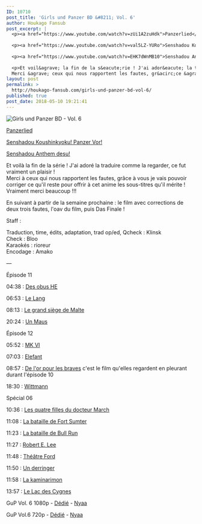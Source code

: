 ```yaml
---
ID: 10710
post_title: 'Girls und Panzer BD &#8211; Vol. 6'
author: Houkago Fansub
post_excerpt: |
  <p><a href="https://www.youtube.com/watch?v=zUi1A2zuHdk">Panzerlied</a></p>
  
  <p><a href="https://www.youtube.com/watch?v=val5LZ-YURo">Senshadou Koushinkyoku! Panzer Vor!</a></p>
  
  <p><a href="https://www.youtube.com/watch?v=EHK7dWnMB10">Senshadou Anthem desu!</a></p>
  
  <p>Et voil&agrave; la fin de la s&eacute;rie ! J'ai ador&eacute; la traduire comme la regarder, ce fut vraiment un plaisir ! <br>
  Merci &agrave; ceux qui nous rapportent les fautes, gr&acirc;ce &agrave; vous je vais pouvoir corriger ce qu'il reste pour offrir &agrave; cet anime</p>
layout: post
permalink: >
  http://houkago-fansub.com/girls-und-panzer-bd-vol-6/
published: true
post_date: 2018-05-10 19:21:41
---
```

<img src="https://i.imgur.com/9CDmcBe.jpg" alt="Girls und Panzer BD - Vol. 6"><p><a href="https://www.youtube.com/watch?v=zUi1A2zuHdk">Panzerlied</a></p>

<p><a href="https://www.youtube.com/watch?v=val5LZ-YURo">Senshadou Koushinkyoku! Panzer Vor!</a></p>

<p><a href="https://www.youtube.com/watch?v=EHK7dWnMB10">Senshadou Anthem desu!</a></p>

<p>Et voilà la fin de la série ! J'ai adoré la traduire comme la regarder, ce fut vraiment un plaisir ! <br>
Merci à ceux qui nous rapportent les fautes, grâce à vous je vais pouvoir corriger ce qu'il reste pour offrir à cet anime les sous-titres qu'il mérite ! Vraiment merci beaucoup !!!</p>

<p>En suivant à partir de la semaine prochaine : le film avec corrections de deux trois fautes, l'oav du film, puis Das Finale !</p>

<p>Staff : </p>

<p>Traduction, time, édits, adaptation, trad op/ed, Qcheck : Klinsk <br>
Check : Bloo <br>
Karaokés : rioreur <br>
Encodage : Amako</p>

<p>—</p>

<p>Épisode 11</p>

<p>04:38 : <a href="https://en.wikipedia.org/wiki/Shell_(projectile)#High-explosive">Des obus HE</a></p>

<p>06:53 : <a href="https://en.wikipedia.org/wiki/Sch%C3%BCtzenpanzer_Lang_HS.30">Le Lang</a></p>

<p>08:13 : <a href="https://fr.wikipedia.org/wiki/Grand_Si%C3%A8ge_de_Malte">Le grand siège de Malte</a></p>

<p>20:24 : <a href="https://en.wikipedia.org/wiki/Panzer_VIII_Maus">Un Maus</a></p>

<p>Épisode 12 </p>

<p>05:52 : <a href="https://fr.wikipedia.org/wiki/Light_tank_MK_VI">MK VI</a></p>

<p>07:03 : <a href="https://fr.wikipedia.org/wiki/Jagdpanzer_Elefant">Elefant</a></p>

<p>08:57 : <a href="https://fr.wikipedia.org/wiki/De_l%27or_pour_les_braves">De l'or pour les braves</a> c'est le film qu'elles regardent en pleurant durant l'épisode 10</p>

<p>18:30 : <a href="https://fr.wikipedia.org/wiki/Michael_Wittmann">Wittmann</a></p>

<p>Spécial 06 </p>

<p>10:36 : <a href="https://fr.wikipedia.org/wiki/Les_Quatre_Filles_du_docteur_March">Les quatre filles du docteur March</a></p>

<p>11:08 : <a href="https://fr.wikipedia.org/wiki/Bataille_de_Fort_Sumter">La bataille de Fort Sumter</a></p>

<p>11:23 : <a href="https://fr.wikipedia.org/wiki/Premi%C3%A8re_bataille_de_Bull_Run">La bataille de Bull Run</a></p>

<p>11:27 : <a href="https://fr.wikipedia.org/wiki/Robert_Lee">Robert E. Lee</a></p>

<p>11:48 : <a href="https://fr.wikipedia.org/wiki/Th%C3%A9%C3%A2tre_Ford">Théâtre Ford</a></p>

<p>11:50 : <a href="https://fr.wikipedia.org/wiki/Derringer_(arme)">Un derringer</a></p>

<p>11:58 : <a href="https://fr.wikipedia.org/wiki/Kaminarimon">La kaminarimon</a></p>

<p>13:57 : <a href="https://fr.wikipedia.org/wiki/Le_Lac_des_cygnes">Le Lac des Cygnes</a></p>

<p>GuP Vol. 6 1080p - <a href="https://ddl.houkago-fansub.com/Girls%20und%20Panzer/%5BHoukago-Fansub%5D%20Girls%20und%20Panzer%20-%20Vol.%206%20%5BBD%201080p%20FLAC%2010bits%20Vostfr%5D/">Dédié</a> - <a href="https://nyaa.si/view/1035620">Nyaa</a></p>

<p>GuP Vol.6 720p - <a href="https://ddl.houkago-fansub.com/Girls%20und%20Panzer/%5BHoukago-Fansub%5D%20Girls%20und%20Panzer%20-%20Vol.%206%20%5BBD%20720p%20AAC%2010bits%20Vostfr%5D/">Dédié</a> - <a href="https://nyaa.si/view/1035619">Nyaa</a></p>